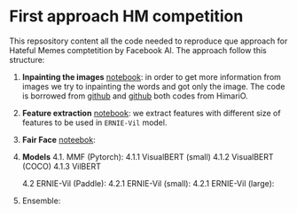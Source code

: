 # First approach HM competition

This repsository content all the code needed to reproduce que approach for Hateful Memes comptetition by Facebook AI. The approach follow this structure:

1. **Inpainting the images** [notebook](https://colab.research.google.com/drive/1XBiNhKOV4uv532swUWaXcT_VatU7qGl2#scrollTo=JOlHTcZBv-2B): in order to get more information from images we try to inpainting the words and got only the image. The code is borrowed from [github](https://github.com/HimariO/mmdetection-meme.git) and [github](https://github.com/HimariO/HatefulMemesChallenge.git) both codes from HimariO.

2. **Feature extraction** [notebook](https://colab.research.google.com/drive/1IJt5ViL6tG205209EyGwGp435rIH_tzW): we extract features with different size of features to be used in `ERNIE-Vil` model.

3. **Fair Face** [noteebok](none):

4. **Models**
	4.1. MMF (Pytorch):
		4.1.1 VisualBERT (small)
		4.1.2 VisualBERT (COCO)
		4.1.3 VilBERT


	4.2 ERNIE-Vil (Paddle):
		4.2.1 ERNIE-Vil (small):
		4.2.1 ERNIE-Vil (large):

5. Ensemble:
